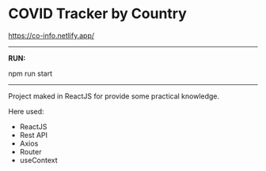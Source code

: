 # COVID Tracker by Country

https://co-info.netlify.app/

------------------------
**RUN:**

npm run start

----------------------

Project maked in ReactJS for provide some practical knowledge.

Here used:

- ReactJS
- Rest API
- Axios
- Router
- useContext
